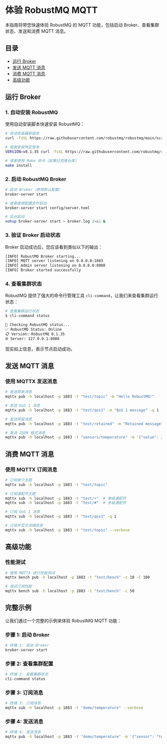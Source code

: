 # 体验 RobustMQ MQTT

本指南将带您快速体验 RobustMQ 的 MQTT 功能，包括启动 Broker、查看集群状态、发送和消费 MQTT 消息。

## 目录

- [运行 Broker](#运行-broker)
- [发送 MQTT 消息](#发送-mqtt-消息)
- [消费 MQTT 消息](#消费-mqtt-消息)
- [高级功能](#高级功能)

## 运行 Broker

### 1. 自动安装 RobustMQ

使用自动安装脚本快速安装 RobustMQ：

```bash
# 自动安装最新版本
curl -fsSL https://raw.githubusercontent.com/robustmq/robustmq/main/scripts/install.sh | bash

# 或者安装特定版本
VERSION=v0.1.35 curl -fsSL https://raw.githubusercontent.com/robustmq/robustmq/main/scripts/install.sh | bash

# 或者使用 Make 命令（如果已克隆仓库）
make install
```

### 2. 启动 RobustMQ Broker

```bash
# 启动 Broker（使用默认配置）
broker-server start

# 或者使用配置文件启动
broker-server start config/server.toml

# 后台启动
nohup broker-server start > broker.log 2>&1 &
```

### 3. 验证 Broker 启动状态

Broker 启动成功后，您应该看到类似以下的输出：

```bash
[INFO] RobustMQ Broker starting...
[INFO] MQTT server listening on 0.0.0.0:1883
[INFO] Admin server listening on 0.0.0.0:8080
[INFO] Broker started successfully
```

### 4. 查看集群状态

RobustMQ 提供了强大的命令行管理工具 `cli-command`，让我们来查看集群运行状态：

```bash
# 查看集群运行状态
$ cli-command status

🚀 Checking RobustMQ status...
✅ RobustMQ Status: Online
📋 Version: RobustMQ 0.1.35
🌐 Server: 127.0.0.1:8080
```
现实如上信息，表示节点启动成功。

## 发送 MQTT 消息

### 使用 MQTTX 发送消息

```bash
# 发送简单消息
mqttx pub -h localhost -p 1883 -t "test/topic" -m "Hello RobustMQ!"

# 发送 QoS 1 消息
mqttx pub -h localhost -p 1883 -t "test/qos1" -m "QoS 1 message" -q 1

# 发送保留消息
mqttx pub -h localhost -p 1883 -t "test/retained" -m "Retained message" -r

# 发送 JSON 格式消息
mqttx pub -h localhost -p 1883 -t "sensors/temperature" -m '{"value": 25.5, "unit": "celsius", "timestamp": "2024-01-01T12:00:00Z"}'
```

## 消费 MQTT 消息

### 使用 MQTTX 订阅消息

```bash
# 订阅单个主题
mqttx sub -h localhost -p 1883 -t "test/topic"

# 订阅通配符主题
mqttx sub -h localhost -p 1883 -t "test/+"  # 单级通配符
mqttx sub -h localhost -p 1883 -t "test/#"  # 多级通配符

# 订阅 QoS 1 消息
mqttx sub -h localhost -p 1883 -t "test/qos1" -q 1

# 订阅并显示详细信息
mqttx sub -h localhost -p 1883 -t "test/topic" --verbose
```

## 高级功能

### 性能测试

```bash
# 使用 MQTTX 进行性能测试
mqttx bench pub -h localhost -p 1883 -t "test/bench" -c 10 -C 100

# 测试订阅性能
mqttx bench sub -h localhost -p 1883 -t "test/bench" -c 50
```

## 完整示例

让我们通过一个完整的示例来体验 RobustMQ MQTT 功能：

### 步骤 1: 启动 Broker

```bash
# 终端 1: 启动 Broker
broker-server start
```

### 步骤 2: 查看集群配置

```bash
# 终端 2: 查看集群状态
cli-command status
```

### 步骤 3: 订阅消息

```bash
# 终端 3: 订阅消息
mqttx sub -h localhost -p 1883 -t "demo/temperature" --verbose
```

### 步骤 4: 发送消息

```bash
# 终端 4: 发送消息
mqttx pub -h localhost -p 1883 -t "demo/temperature" -m '{"sensor": "temp-001", "value": 23.5, "unit": "celsius"}'
```
